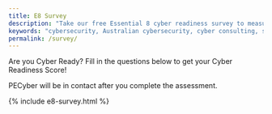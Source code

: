 ```yaml
---
title: E8 Survey
description: "Take our free Essential 8 cyber readiness survey to measure your organisation’s current maturity level and receive practical insights on how to improve."
keywords: "cybersecurity, Australian cybersecurity, cyber consulting, state government cybersecurity, local government cybersecurity, SME cybersecurity, IRAP, ISM, essential 8, e8, ASD, compliance"
permalink: /survey/
---
```

Are you Cyber Ready? Fill in the questions below to get your Cyber Readiness Score!

PECyber will be in contact after you complete the assessment.

{% include e8-survey.html %}
